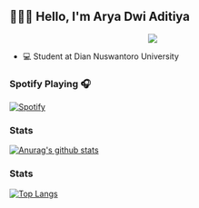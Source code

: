 <!--
**Astronaut-Git/Astronaut-Git** is a ✨ _special_ ✨ repository because its `README.md` (this file) appears on your GitHub profile.

Here are some ideas to get you started:

- 🔭 I’m currently working on ...
- 🌱 I’m currently learning ...
- 👯 I’m looking to collaborate on ...
- 🤔 I’m looking for help with ...
- 💬 Ask me about ...
- 📫 How to reach me: ...
- 😄 Pronouns: ...
- ⚡ Fun fact: ...
-->

## 👋👋👋 Hello, I'm Arya Dwi Aditiya

<p align='center'>

  <a href="https://www.instagram.com/aryada26">
    <img src="https://img.shields.io/badge/instagram-%23E4405F.svg?&style=for-the-badge&logo=instagram&logoColor=white" />        
  </a>
  
</p>

- 💻 Student at Dian Nuswantoro University

### Spotify Playing 🎧

[![Spotify](https://novatorem.adryinkcartridge.vercel.app/api/spotify)](https://open.spotify.com/user/dc1uq0mslibvvhdiij0wh8w1s)

### Stats

[![Anurag's github stats](https://github-readme-stats.vercel.app/api?username=Astronaut-Git&show_icons=true&theme=radical)](https://github.com/Astronaut-git/github-readme-stats)

### Stats

[![Top Langs](https://github-readme-stats.vercel.app/api/top-langs/?username=Astronaut-Git&layout=compact)](https://github.com/Astronaut-Git/github-readme-stats)

